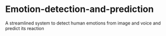 # Emotion-detection-and-prediction
A streamlined system to detect human emotions from image and voice and predict its reaction
